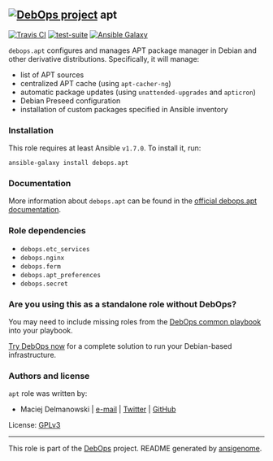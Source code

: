 ## [![DebOps project](http://debops.org/images/debops-small.png)](http://debops.org) apt

[![Travis CI](http://img.shields.io/travis/debops/ansible-apt.svg?style=flat)](http://travis-ci.org/debops/ansible-apt) [![test-suite](http://img.shields.io/badge/test--suite-ansible--apt-blue.svg?style=flat)](https://github.com/debops/test-suite/tree/master/ansible-apt/)  [![Ansible Galaxy](http://img.shields.io/badge/galaxy-debops.apt-660198.svg?style=flat)](https://galaxy.ansible.com/list#/roles/1551)

`debops.apt` configures and manages APT package manager in Debian and other
derivative distributions. Specifically, it will manage:

* list of APT sources
* centralized APT cache (using `apt-cacher-ng`)
* automatic package updates (using `unattended-upgrades` and `apticron`)
* Debian Preseed configuration
* installation of custom packages specified in Ansible inventory

### Installation

This role requires at least Ansible `v1.7.0`. To install it, run:

    ansible-galaxy install debops.apt

### Documentation

More information about `debops.apt` can be found in the
[official debops.apt documentation](http://docs.debops.org/en/latest/ansible/roles/debops.apt.html).


### Role dependencies

- `debops.etc_services`
- `debops.nginx`
- `debops.ferm`
- `debops.apt_preferences`
- `debops.secret`

### Are you using this as a standalone role without DebOps?

You may need to include missing roles from the [DebOps common
playbook](https://github.com/debops/debops-playbooks/blob/master/playbooks/common.yml)
into your playbook.

[Try DebOps now](https://github.com/debops/debops) for a complete solution to run your Debian-based infrastructure.





### Authors and license

`apt` role was written by:
- Maciej Delmanowski | [e-mail](mailto:drybjed@gmail.com) | [Twitter](https://twitter.com/drybjed) | [GitHub](https://github.com/drybjed)

License: [GPLv3](https://tldrlegal.com/license/gnu-general-public-license-v3-%28gpl-3%29)

***

This role is part of the [DebOps](http://debops.org/) project. README generated by [ansigenome](https://github.com/nickjj/ansigenome/).

